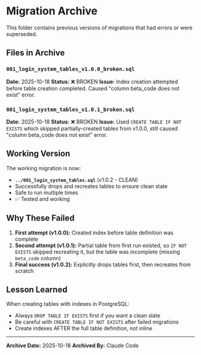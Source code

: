 # Migration Archive

This folder contains previous versions of migrations that had errors or were superseded.

## Files in Archive

### `001_login_system_tables_v1.0.0_broken.sql`
**Date:** 2025-10-18
**Status:** ❌ BROKEN
**Issue:** Index creation attempted before table creation completed. Caused "column beta_code does not exist" error.

### `001_login_system_tables_v1.0.1_broken.sql`
**Date:** 2025-10-18
**Status:** ❌ BROKEN
**Issue:** Used `CREATE TABLE IF NOT EXISTS` which skipped partially-created tables from v1.0.0, still caused "column beta_code does not exist" error.

## Working Version

The working migration is now:
- **`../001_login_system_tables.sql`** (v1.0.2 - CLEAN)
- Successfully drops and recreates tables to ensure clean state
- Safe to run multiple times
- ✅ Tested and working

## Why These Failed

1. **First attempt (v1.0.0):** Created index before table definition was complete
2. **Second attempt (v1.0.1):** Partial table from first run existed, so `IF NOT EXISTS` skipped recreating it, but the table was incomplete (missing `beta_code` column)
3. **Final success (v1.0.2):** Explicitly drops tables first, then recreates from scratch

## Lesson Learned

When creating tables with indexes in PostgreSQL:
- Always `DROP TABLE IF EXISTS` first if you want a clean slate
- Be careful with `CREATE TABLE IF NOT EXISTS` after failed migrations
- Create indexes AFTER the full table definition, not inline

---

**Archive Date:** 2025-10-18
**Archived By:** Claude Code
